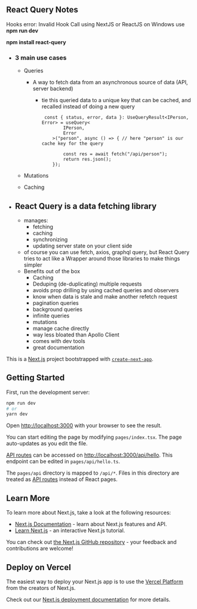 ## React Query Notes

Hooks error: Invalid Hook Call using NextJS or ReactJS on Windows
use **npm run dev**

**npm install react-query**

-   ### 3 main use cases

    -   Queries

        -   A way to fetch data from an asynchronous source of data (API, server backend)

            -   tie this queried data to a unique key that can be cached, and recalled instead of doing a new query

                     const { status, error, data }: UseQueryResult<IPerson, Error> = useQuery<
                            IPerson,
                            Error
                        >("person", async () => { // here "person" is our cache key for the query

                            const res = await fetch("/api/person");
                            return res.json();
                        });

    -   Mutations
    -   Caching

-   ## React Query is a data fetching library
    -   manages:
        -   fetching
        -   caching
        -   synchronizing
        -   updating server state on your client side
    -   of course you can use fetch, axios, graphql query, but React Query
        tries to act like a Wrapper around those libraries to make things
        simpler
    -   Benefits out of the box
        -   Caching
        -   Deduping (de-duplicating) multiple requests
        -   avoids prop drilling by using cached queries and observers
        -   know when data is stale and make another refetch request
        -   pagination queries
        -   background queries
        -   infinite queries
        -   mutations
        -   manage cache directly
        -   way less bloated than Apollo Client
        -   comes with dev tools
        -   great documentation

This is a [Next.js](https://nextjs.org/) project bootstrapped with [`create-next-app`](https://github.com/vercel/next.js/tree/canary/packages/create-next-app).

## Getting Started

First, run the development server:

```bash
npm run dev
# or
yarn dev
```

Open [http://localhost:3000](http://localhost:3000) with your browser to see the result.

You can start editing the page by modifying `pages/index.tsx`. The page auto-updates as you edit the file.

[API routes](https://nextjs.org/docs/api-routes/introduction) can be accessed on [http://localhost:3000/api/hello](http://localhost:3000/api/hello). This endpoint can be edited in `pages/api/hello.ts`.

The `pages/api` directory is mapped to `/api/*`. Files in this directory are treated as [API routes](https://nextjs.org/docs/api-routes/introduction) instead of React pages.

## Learn More

To learn more about Next.js, take a look at the following resources:

-   [Next.js Documentation](https://nextjs.org/docs) - learn about Next.js features and API.
-   [Learn Next.js](https://nextjs.org/learn) - an interactive Next.js tutorial.

You can check out [the Next.js GitHub repository](https://github.com/vercel/next.js/) - your feedback and contributions are welcome!

## Deploy on Vercel

The easiest way to deploy your Next.js app is to use the [Vercel Platform](https://vercel.com/new?utm_medium=default-template&filter=next.js&utm_source=create-next-app&utm_campaign=create-next-app-readme) from the creators of Next.js.

Check out our [Next.js deployment documentation](https://nextjs.org/docs/deployment) for more details.
